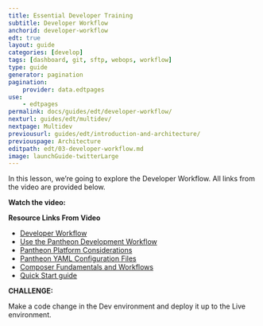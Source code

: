 ```yaml
---
title: Essential Developer Training
subtitle: Developer Workflow
anchorid: developer-workflow
edt: true
layout: guide
categories: [develop]
tags: [dashboard, git, sftp, webops, workflow]
type: guide
generator: pagination
pagination:
    provider: data.edtpages
use:
    - edtpages
permalink: docs/guides/edt/developer-workflow/
nexturl: guides/edt/multidev/
nextpage: Multidev
previousurl: guides/edt/introduction-and-architecture/
previouspage: Architecture
editpath: edt/03-developer-workflow.md
image: launchGuide-twitterLarge
---
```


In this lesson, we’re going to explore the Developer Workflow.
All links from the video are provided below.

**Watch the video:**

<Youtube src="CedEqwSbF6g" title="Essential Developer Training - Developer Workflow" />

**Resource Links From Video**

 - [Developer Workflow](/develop)
 - [Use the Pantheon Development Workflow](/pantheon-workflow)
 - [Pantheon Platform Considerations](/guides/platform-considerations)
 - [Pantheon YAML Configuration Files](/pantheon-yml)
 - [Composer Fundamentals and Workflows](/guides/composer)
 - [Quick Start guide](/guides/quickstart)

**CHALLENGE:**

Make a code change in the Dev environment and deploy it up to the Live environment. 
